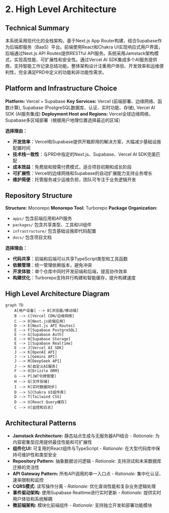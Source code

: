 # 2. High Level Architecture

## Technical Summary
本系统采用现代化的全栈架构，基于Next.js App Router构建，结合Supabase作为后端即服务（BaaS）平台。前端使用React和Chakra UI实现响应式用户界面，后端通过Next.js API Routes提供RESTful API服务。系统采用Jamstack架构模式，实现高性能、可扩展性和安全性。通过Vercel AI SDK集成多个AI服务提供商，支持智能工作记录总结功能。整体架构设计注重用户体验、开发效率和运维便利性，完全满足PRD中定义的功能和非功能性需求。

## Platform and Infrastructure Choice
**Platform:** Vercel + Supabase
**Key Services:** Vercel (前端部署、边缘网络、函数计算), Supabase (PostgreSQL数据库、认证、实时功能、存储), Vercel AI SDK (AI服务集成)
**Deployment Host and Regions:** Vercel全球边缘网络，Supabase多区域部署（根据用户地理位置选择最近的区域）

**选择理由：**
- **开发效率**：Vercel和Supabase提供开箱即用的解决方案，大幅减少基础设施配置时间
- **技术栈一致性**：与PRD中指定的Next.js、Supabase、Vercel AI SDK完美匹配
- **成本效益**：免费层和按需付费模式，适合项目初期和成长阶段
- **可扩展性**：Vercel的边缘网络和Supabase的自动扩展能力支持业务增长
- **维护简便**：托管服务减少运维负担，团队可专注于业务逻辑开发

## Repository Structure
**Structure:** Monorepo
**Monorepo Tool:** Turborepo
**Package Organization:** 
- `apps/` 包含前端应用和API服务
- `packages/` 包含共享类型、工具和UI组件
- `infrastructure/` 包含基础设施即代码配置
- `docs/` 包含项目文档

**选择理由：**
- **代码共享**：前端和后端可以共享TypeScript类型和工具函数
- **依赖管理**：统一管理依赖版本，避免冲突
- **开发体验**：单个仓库中同时开发前端和后端，提高协作效率
- **构建优化**：Turborepo支持并行构建和智能缓存，提升构建速度

## High Level Architecture Diagram
```mermaid
graph TD
    A[用户设备] --> B[浏览器/移动端]
    B --> C[Vercel CDN/边缘网络]
    C --> D[Next.js前端应用]
    D --> E[Next.js API Routes]
    E --> F[Supabase PostgreSQL]
    E --> G[Supabase Auth]
    E --> H[Supabase Storage]
    E --> I[Supabase Realtime]
    E --> J[Vercel AI SDK]
    J --> K[OpenAI API]
    J --> L[Gemini API]
    J --> M[DeepSeek API]
    J --> N[自定义AI服务]
    F --> O[Drizzle ORM]
    G --> P[JWT令牌管理]
    H --> Q[文件存储]
    I --> R[实时数据同步]
    D --> S[Chakra UI组件库]
    D --> T[Tailwind CSS]
    D --> U[React Query缓存]
    C --> V[监控和日志]
```

## Architectural Patterns
- **Jamstack Architecture:** 静态站点生成与无服务器API结合 - _Rationale:_ 为内容密集型应用提供最佳性能和可扩展性
- **组件化UI:** 可复用的React组件与TypeScript - _Rationale:_ 在大型代码库中保持可维护性和类型安全
- **Repository Pattern:** 抽象数据访问逻辑 - _Rationale:_ 支持测试和未来数据库迁移的灵活性
- **API Gateway Pattern:** 所有API调用的单一入口点 - _Rationale:_ 集中化认证、速率限制和监控
- **CQRS模式:** 读写操作分离 - _Rationale:_ 优化查询性能和复杂业务逻辑处理
- **事件驱动架构:** 使用Supabase Realtime进行实时更新 - _Rationale:_ 提供实时用户体验和系统解耦
- **微前端架构:** 模块化前端组件 - _Rationale:_ 支持独立开发和部署功能模块
